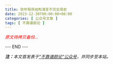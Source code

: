 ```yaml
---
title: 软件程序结构演变不完全简史
date: 2023-12-30T00:00:00+08:00
categories: [ 公众号文章 ]
tags: [ 不靠谱颜论 ]
---
```


<font color=red><i>原文待拷贝备份...</i></font>

<div class="p-5 text-center">--- END ---</div>

<i><b>注：</b>本文首发表于[“不靠谱颜论”公众号](https://mp.weixin.qq.com/s/L2wkIkkVrp1DFcjleAdeZw)，并同步至本站。</i>
